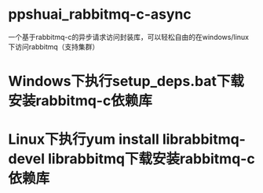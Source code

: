 # ppshuai_rabbitmq-c-async
一个基于rabbitmq-c的异步请求访问封装库，可以轻松自由的在windows/linux下访问rabbitmq（支持集群）

# Windows下执行setup_deps.bat下载安装rabbitmq-c依赖库

# Linux下执行yum install librabbitmq-devel librabbitmq下载安装rabbitmq-c依赖库